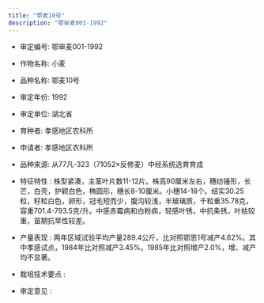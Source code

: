 ```yaml
---
title: "鄂麦10号"
description: "鄂审麦001-1992"
---
```

* 审定编号:  鄂审麦001-1992

*  作物名称:  小麦

*  品种名称:  鄂麦10号

*  审定年份:  1992

*  审定单位:  湖北省

* 育种者:  孝感地区农科所

*  申请者:  孝感地区农科所

*  品种来源:  从77凡-323（71052×反修麦）中经系统选育育成

*  特征特性 : 
株型紧凑，主茎叶片数11-12片。株高90厘米左右，穗纺锤形，长芒，白壳，护颖白色，椭圆形，穗长8-10厘米。小穗14-18个。结实30.25粒，籽粒白色，卵形，冠毛短而少，腹沟较浅，半玻璃质，千粒重35.78克，容重701.4-793.5克/升。中感赤霉病和白粉病，轻感叶锈，中抗条锈，叶枯较重，苗期抗旱性较差。
 
*  产量表现 : 
两年区域试验平均产量289.4公斤，比对照鄂恩1号减产4.62%。其中孝感试点，1984年比对照减产3.45%。1985年比对照增产2.0%，增、减产均不显著。

*  栽培技术要点 : 


*  审定意见 : 

